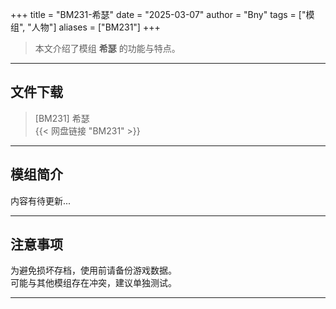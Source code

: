 +++
title = "BM231-希瑟"
date = "2025-03-07"
author = "Bny"
tags = ["模组", "人物"]
aliases = ["BM231"]
+++

> 本文介绍了模组 **希瑟** 的功能与特点。

---

## 文件下载

> [BM231] 希瑟  
{{< 网盘链接 "BM231" >}}  

---

## 模组简介

>  
内容有待更新...  

---

## 注意事项

>  
为避免损坏存档，使用前请备份游戏数据。  
可能与其他模组存在冲突，建议单独测试。  

---

